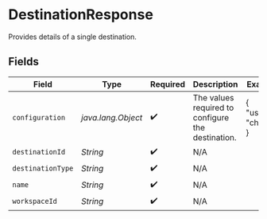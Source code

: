 # DestinationResponse

Provides details of a single destination.


## Fields

| Field                                             | Type                                              | Required                                          | Description                                       | Example                                           |
| ------------------------------------------------- | ------------------------------------------------- | ------------------------------------------------- | ------------------------------------------------- | ------------------------------------------------- |
| `configuration`                                   | *java.lang.Object*                                | :heavy_check_mark:                                | The values required to configure the destination. | {<br/>"user": "charles"<br/>}                     |
| `destinationId`                                   | *String*                                          | :heavy_check_mark:                                | N/A                                               |                                                   |
| `destinationType`                                 | *String*                                          | :heavy_check_mark:                                | N/A                                               |                                                   |
| `name`                                            | *String*                                          | :heavy_check_mark:                                | N/A                                               |                                                   |
| `workspaceId`                                     | *String*                                          | :heavy_check_mark:                                | N/A                                               |                                                   |